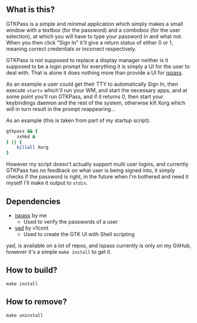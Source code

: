 What is this?
-------------

GTKPass is a simple and minimal application which simply makes a small window with a textbox (for the password) and a combobox (for the user selection), at which you will have to type your password in and what not. When you then click "Sign In" it'll give a return status of either 0 or 1, meaning correct credentials or incorrect respectively.

GTKPass is not supposed to replace a display manager neither is it supposed to be a login prompt for everything it is simply a UI for the user to deal with. That is alone it does nothing more than provide a UI for [ispass](https://github.com/0neGal/ispass).

As an example a user could get their TTY to automatically Sign In, then execute `startx` which'll run your WM, and start the necessary apps, and at some point you'll run GTKPass, and if it returns 0, then start your keybindings daemon and the rest of the system, otherwise kill Xorg which will in turn result in the prompt reappearing...

As an example (this is taken from part of my startup script):

```bash
gtkpass && {
	sxhkd &
} || {
	killall Xorg
}
```

However my script doesn't actually support multi user logins, and currently GTKPass has no feedback on what user is being signed into, it simply checks if the password is right, in the future when I'm bothered and need it myself I'll make it output to `stdin`.

Dependencies
------------

 * [ispass](https://github.com/0neGal/ispass) by me
   - Used to verify the passwords of a user
 * [yad](https://github.com/v1cont/yad) by v1cont
   - Used to create the GTK UI with Shell scripting

yad, is available on a lot of repos, and ispass currently is only on my GitHub, however it's a simple `make install` to get it.

How to build?
-------------

`make install`

How to remove?
--------------

`make uninstall`
